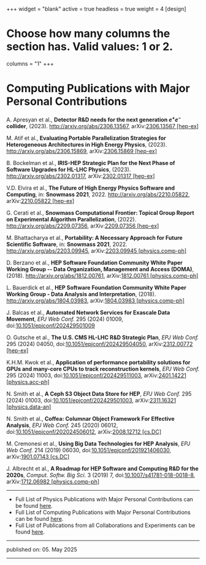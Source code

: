 +++
widget = "blank"
active = true
headless = true
weight = 4
[design]
  # Choose how many columns the section has. Valid values: 1 or 2.
  columns = "1"
+++

# Computing Publications with Major Personal Contributions


<!--#ref-Apresyan:2023frr-->
A. Apresyan et al., **Detector R&D needs for
the next generation $e^+e^-$ collider**, (2023).
<http://arxiv.org/abs/2306.13567>, arXiv:[2306.13567
\[hep-ex\]](http://arxiv.org/abs/2306.13567)

<!--#ref-Atif:2023zcw-->
M. Atif et al., **Evaluating Portable
Parallelization Strategies for Heterogeneous Architectures in High
Energy Physics**, (2023). <http://arxiv.org/abs/2306.15869>,
arXiv:[2306.15869 \[hep-ex\]](http://arxiv.org/abs/2306.15869)

<!--#ref-Bockelman:2023gbj-->
B. Bockelman et al., **IRIS-HEP Strategic
Plan for the Next Phase of Software Upgrades for HL-LHC Physics**,
(2023). <http://arxiv.org/abs/2302.01317>, arXiv:[2302.01317
\[hep-ex\]](http://arxiv.org/abs/2302.01317)

<!--#ref-Elvira:2022wyn-->
V.D. Elvira et al., **The Future of High Energy
Physics Software and Computing**, in: **Snowmass 2021**, 2022.
<http://arxiv.org/abs/2210.05822>, arXiv:[2210.05822
\[hep-ex\]](http://arxiv.org/abs/2210.05822)

<!--#ref-Cerati:2022wiv-->
G. Cerati et al., **Snowmass Computational
Frontier: Topical Group Report on Experimental Algorithm
Parallelization**, (2022). <http://arxiv.org/abs/2209.07356>,
arXiv:[2209.07356 \[hep-ex\]](http://arxiv.org/abs/2209.07356)

<!--#ref-Bhattacharya:2022qgj-->
M. Bhattacharya et al., **Portability: A
Necessary Approach for Future Scientific Software**, in: **Snowmass
2021**, 2022. <http://arxiv.org/abs/2203.09945>, arXiv:[2203.09945
\[physics.comp-ph\]](http://arxiv.org/abs/2203.09945)

<!--#ref-Berzano:2018xaa-->
D. Berzano et al., **HEP Software Foundation
Community White Paper Working Group -- Data Organization, Management and
Access (DOMA)**, (2018). <http://arxiv.org/abs/1812.00761>,
arXiv:[1812.00761 \[physics.comp-ph\]](http://arxiv.org/abs/1812.00761)

<!--#ref-HEPSoftwareFoundation:2018xvc-->
L. Bauerdick et al., **HEP
Software Foundation Community White Paper Working Group - Data Analysis
and Interpretation**, (2018). <http://arxiv.org/abs/1804.03983>,
arXiv:[1804.03983 \[physics.comp-ph\]](http://arxiv.org/abs/1804.03983)

<!--#ref-CMS:2024juo-->
J. Balcas et al., **Automated Network Services for
Exascale Data Movement**, *EPJ Web Conf.* 295 (2024) 01009,
doi:[10.1051/epjconf/202429501009](https://doi.org/10.1051/epjconf/202429501009)

<!--#ref-Gutsche:2023cth-->
O. Gutsche et al., **The U.S. CMS HL-LHC R&D
Strategic Plan**, *EPJ Web Conf.* 295 (2024) 04050,
doi:[10.1051/epjconf/202429504050](https://doi.org/10.1051/epjconf/202429504050),
arXiv:[2312.00772 \[hep-ex\]](http://arxiv.org/abs/2312.00772)

<!--#ref-Kwok:2024dgx-->
K.H.M. Kwok et al., **Application of performance
portability solutions for GPUs and many-core CPUs to track
reconstruction kernels**, *EPJ Web Conf.* 295 (2024) 11003,
doi:[10.1051/epjconf/202429511003](https://doi.org/10.1051/epjconf/202429511003),
arXiv:[2401.14221 \[physics.acc-ph\]](http://arxiv.org/abs/2401.14221)

<!--#ref-Smith:2023mrq-->
N. Smith et al., **A Ceph S3 Object Data Store
for HEP**, *EPJ Web Conf.* 295 (2024) 01003,
doi:[10.1051/epjconf/202429501003](https://doi.org/10.1051/epjconf/202429501003),
arXiv:[2311.16321 \[physics.data-an\]](http://arxiv.org/abs/2311.16321)

<!--#ref-CMS:2020kpn-->
N. Smith et al., **Coffea: Columnar Object
Framework For Effective Analysis**, *EPJ Web Conf.* 245 (2020) 06012,
doi:[10.1051/epjconf/202024506012](https://doi.org/10.1051/epjconf/202024506012),
arXiv:[2008.12712 \[cs.DC\]](http://arxiv.org/abs/2008.12712)

<!--#ref-Cremonesi:2019pdq-->
M. Cremonesi et al., **Using Big Data
Technologies for HEP Analysis**, *EPJ Web Conf.* 214 (2019) 06030,
doi:[10.1051/epjconf/201921406030](https://doi.org/10.1051/epjconf/201921406030),
arXiv:[1901.07143 \[cs.DC\]](http://arxiv.org/abs/1901.07143)

<!--#ref-HEPSoftwareFoundation:2017ggl-->
J. Albrecht et al., **A Roadmap
for HEP Software and Computing R&D for the 2020s**, *Comput. Softw. Big
Sci.* 3 (2019) 7,
doi:[10.1007/s41781-018-0018-8](https://doi.org/10.1007/s41781-018-0018-8),
arXiv:[1712.06982 \[physics.comp-ph\]](http://arxiv.org/abs/1712.06982)


----------

* Full List of Physics Publications with Major Personal Contributions can be found [here](https://github.com/gutsche/ForThePublic/raw/master/publication_list/physics_publication_list.pdf).
* Full List of Computing Publications with Major Personal Contributions can be found [here](https://github.com/gutsche/ForThePublic/raw/master/publication_list/computing_publication_list.pdf).
* Full List of Publications from all Collaborations and Experiments can be found [here](https://github.com/gutsche/ForThePublic/raw/master/publication_list/experiment_publication_list.pdf).

----------

published on: 05. May 2025

----------

